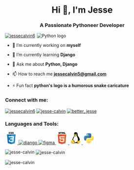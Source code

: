 <h1 align="center">Hi 👋, I'm Jesse</h1>
<h3 align="center">A Passionate Pythoneer Developer</h3>
<img align = "right" alt="Python logo" width="400" src="https://i.gifer.com/origin/25/25dcee6c68fdb7ac42019def1083b2ef_w200.gif"

<p align="left"> <a href="https://twitter.com/jessecalvin6" target="blank"><img src="https://img.shields.io/twitter/follow/jessecalvin6?logo=twitter&style=for-the-badge" alt="jessecalvin6" /></a> </p>

- 🔭 I’m currently working on **myself**

- 🌱 I’m currently learning **Django**

- 💬 Ask me about **Python, Django**

- 📫 How to reach me **jessecalvin5@gmail.com**

- ⚡ Fun fact **python's logo is a humorous snake caricature**

<h3 align="left">Connect with me:</h3>
<p align="left">
<a href="https://twitter.com/jessecalvin6" target="blank"><img align="center" src="https://raw.githubusercontent.com/rahuldkjain/github-profile-readme-generator/master/src/images/icons/Social/twitter.svg" alt="jessecalvin6" height="30" width="40" /></a>
<a href="https://linkedin.com/in/jesse-calvin" target="blank"><img align="center" src="https://raw.githubusercontent.com/rahuldkjain/github-profile-readme-generator/master/src/images/icons/Social/linked-in-alt.svg" alt="jesse-calvin" height="30" width="40" /></a>
<a href="https://instagram.com/better_jesse" target="blank"><img align="center" src="https://raw.githubusercontent.com/rahuldkjain/github-profile-readme-generator/master/src/images/icons/Social/instagram.svg" alt="better_jesse" height="30" width="40" /></a>
</p>

<h3 align="left">Languages and Tools:</h3>
<p align="left"> <a href="https://www.w3schools.com/css/" target="_blank" rel="noreferrer"> <img src="https://raw.githubusercontent.com/devicons/devicon/master/icons/css3/css3-original-wordmark.svg" alt="css3" width="40" height="40"/> </a> <a href="https://www.djangoproject.com/" target="_blank" rel="noreferrer"> <img src="https://cdn.worldvectorlogo.com/logos/django.svg" alt="django" width="40" height="40"/> </a> <a href="https://www.figma.com/" target="_blank" rel="noreferrer"> <img src="https://www.vectorlogo.zone/logos/figma/figma-icon.svg" alt="figma" width="40" height="40"/> </a> <a href="https://www.w3.org/html/" target="_blank" rel="noreferrer"> <img src="https://raw.githubusercontent.com/devicons/devicon/master/icons/html5/html5-original-wordmark.svg" alt="html5" width="40" height="40"/> </a> <a href="https://www.linux.org/" target="_blank" rel="noreferrer"> <img src="https://raw.githubusercontent.com/devicons/devicon/master/icons/linux/linux-original.svg" alt="linux" width="40" height="40"/> </a> <a href="https://www.python.org" target="_blank" rel="noreferrer"> <img src="https://raw.githubusercontent.com/devicons/devicon/master/icons/python/python-original.svg" alt="python" width="40" height="40"/> </a> </p>

<p><img align="left" src="https://github-readme-stats.vercel.app/api/top-langs?username=jesse-calvin&show_icons=true&locale=en&layout=compact" alt="jesse-calvin" /></p>

<p>&nbsp;<img align="center" src="https://github-readme-stats.vercel.app/api?username=jesse-calvin&show_icons=true&locale=en" alt="jesse-calvin" /></p>

<p><img align="center" src="https://github-readme-streak-stats.herokuapp.com/?user=jesse-calvin&" alt="jesse-calvin" /></p>
